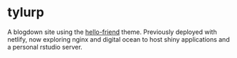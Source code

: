 
<!-- README.md is generated from README.Rmd. Please edit that file -->

# tylurp

<!-- badges: start -->

<!-- badges: end -->

A blogdown site using the
[hello-friend](https://github.com/panr/hugo-theme-hello-friend) theme.
Previously deployed with netlify, now exploring nginx and digital ocean
to host shiny applications and a personal rstudio server.
